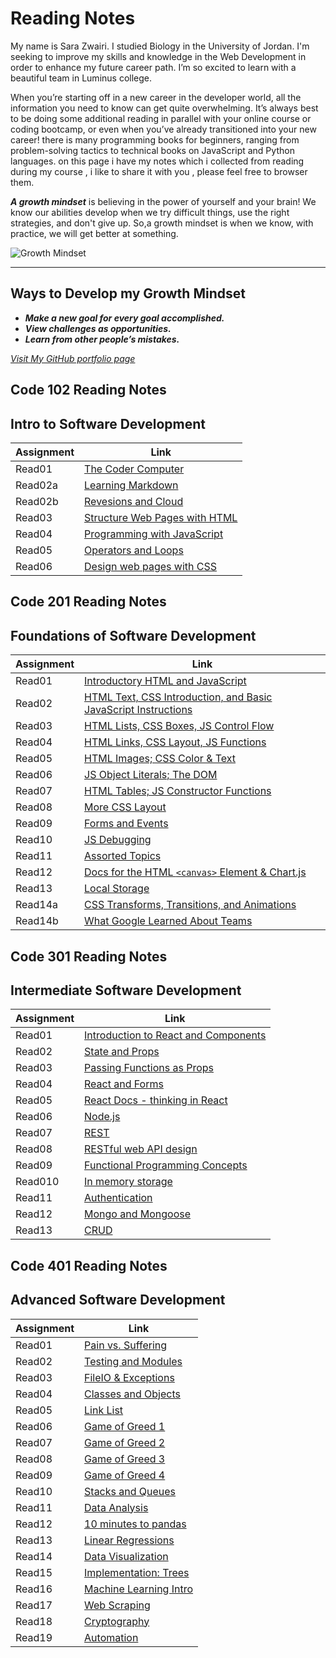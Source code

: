 # Reading Notes

My name is Sara Zwairi. I studied Biology in the University of Jordan. I'm seeking to improve my skills and knowledge in the Web Development in order to enhance my future career path. I’m so excited to learn with a beautiful team in Luminus college.

When you’re starting off in a new career in the developer world, all the information you need
to know can get quite overwhelming. It’s always best to be doing some additional reading in parallel with your online course or coding bootcamp, or even when you’ve already transitioned into your new career! there is many programming books for beginners, ranging from problem-solving tactics to technical books on JavaScript and Python languages.
on this page i have my notes which i collected from reading during my course , i like to share it with you , please feel free to browser them.

***A growth mindset*** is believing in the power of yourself and your brain! We know our abilities develop when we try difficult things, use the right strategies, and don't give up.
So,a growth mindset is when we know, with practice, we will get better at something.

![Growth Mindset](https://kindleclippings-live-6816de37235d435880-6527458.aldryn-media.io/filer_public_thumbnails/filer_public/a9/bb/a9bb5e9b-daf7-47d1-853b-80215b7d73e6/gmail_iphone_frame_wide-small.png__1024.0x438.85714285714283_q90_crop-10_subsampling-2_upscale.png)
___

## Ways to Develop my Growth Mindset

* ***Make a new goal for every goal accomplished.***
* ***View challenges as opportunities.***  
* ***Learn from other people’s mistakes.***

*[Visit My GitHub portfolio page](https://github.com/sarazwairi)*

## Code 102 Reading Notes

## Intro to Software Development

 **Assignment**| **Link**
------------ | -------------
Read01       | [The Coder Computer](read01-TheCoder-Computer.md)
Read02a      | [Learning Markdown](Read02a-Learning-Markdown.md)
Read02b      | [Revesions and Cloud](Read02-Revisions-TheCloud.md)
Read03       | [Structure Web Pages with HTML](readings/read03.md)
Read04       | [Programming with JavaScript](readings/read04.md)
Read05       | [Operators and Loops](readings/read05.md)
Read06       | [Design web pages with CSS](readings/reading06.md)

## Code 201 Reading Notes

## Foundations of Software Development

 **Assignment**| **Link**
------------ | -------------
Read01       | [Introductory HTML and JavaScript](read201/read01.md)
Read02       | [HTML Text, CSS Introduction, and Basic JavaScript Instructions](read201/read02.md)
Read03       | [HTML Lists, CSS Boxes, JS Control Flow](read201/read03.md)
Read04       | [HTML Links, CSS Layout, JS Functions](read201/read04.md)
Read05       | [HTML Images; CSS Color & Text](read201/read05.md)
Read06       | [JS Object Literals; The DOM](read201/read06.md)
Read07       | [HTML Tables; JS Constructor Functions](read201/read07.md)
Read08       | [More CSS Layout](read201/read08.md)
Read09       | [Forms and Events](read201/read09.md)
Read10       | [JS Debugging](read201/read10.md)
Read11       | [Assorted Topics](read201/read11.md)
Read12       | [Docs for the HTML ```<canvas>``` Element & Chart.js](read201/read12.md)
Read13       | [Local Storage](read201/read13.md)
Read14a      | [CSS Transforms, Transitions, and Animations](read201/read14a.md)
Read14b      | [What Google Learned About Teams](read201/read14b.md)

## Code 301 Reading Notes

## Intermediate Software Development

 **Assignment**| **Link**
------------ | -------------
Read01       | [Introduction to React and Components](read301/read01.md)
Read02       | [State and Props](read301/read02.md)
Read03       | [Passing Functions as Props](read301/read03.md)
Read04       | [React and Forms](read301/read04.md)
Read05       | [React Docs - thinking in React](read301/read05.md)
Read06       | [Node.js](read301/read06.md)
Read07       | [REST](read301/read07.md)
Read08       | [RESTful web API design](read301/read08.md)
Read09       | [Functional Programming Concepts](read301/read09.md)
Read010      | [In memory storage](read301/read10.md)
Read11       | [Authentication](read301/read11.md)
Read12       | [Mongo and Mongoose](read301/read12.md)
Read13       | [CRUD](read301/read13.md)

## Code 401 Reading Notes

## Advanced Software Development

 **Assignment**| **Link**
------------ | -------------
Read01       | [Pain vs. Suffering](read401/read01.md)
Read02       | [Testing and Modules](read401/read02.md)
Read03       | [FileIO & Exceptions](read401/read03.md)
Read04       | [Classes and Objects](read401/read04.md)
Read05       | [Link List](read401/read05.md)
Read06       | [Game of Greed 1](read401/read06.md)
Read07       | [Game of Greed 2](read401/read07.md)
Read08       | [Game of Greed 3](read401/read08.md)
Read09       | [Game of Greed 4](read401/read09.md)
Read10       | [Stacks and Queues](read401/read10.md)
Read11       | [Data Analysis](read401/read11.md)
Read12       | [10 minutes to pandas](read401/read12.md)
Read13       | [Linear Regressions](read401/read13.md)
Read14       | [Data Visualization](read401/read14.md)    
Read15       | [Implementation: Trees](read401/read15.md) 
Read16       | [Machine Learning Intro](read401/read16.md) 
Read17       | [Web Scraping](read401/read17.md) 
Read18       | [Cryptography](read401/read18.md) 
Read19       | [Automation](read401/read19.md) 

